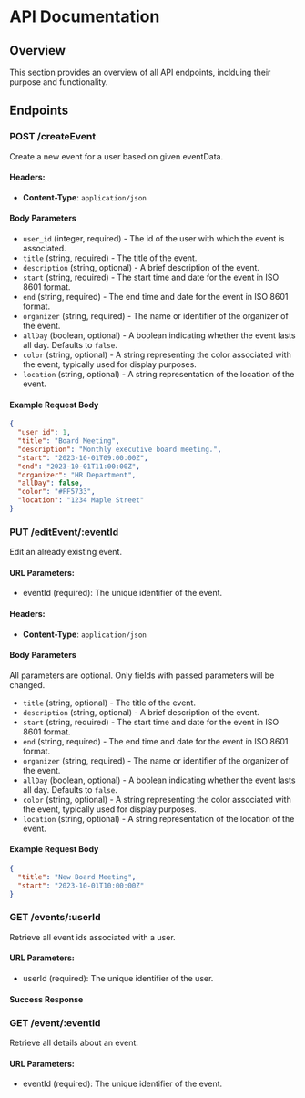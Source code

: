 # API Documentation

## Overview

This section provides an overview of all API endpoints, inclduing their purpose and functionality.

## Endpoints

### POST /createEvent

Create a new event for a user based on given eventData.

#### Headers:

- **Content-Type**: `application/json`

#### Body Parameters

- `user_id` (integer, required) - The id of the user with which the event is associated.
- `title` (string, required) - The title of the event.
- `description` (string, optional) - A brief description of the event.
- `start` (string, required) - The start time and date for the event in ISO 8601 format.
- `end` (string, required) - The end time and date for the event in ISO 8601 format.
- `organizer` (string, required) - The name or identifier of the organizer of the event.
- `allDay` (boolean, optional) - A boolean indicating whether the event lasts all day. Defaults to `false`.
- `color` (string, optional) - A string representing the color associated with the event, typically used for display purposes.
- `location` (string, optional) - A string representation of the location of the event.

#### Example Request Body

```json
{
  "user_id": 1,
  "title": "Board Meeting",
  "description": "Monthly executive board meeting.",
  "start": "2023-10-01T09:00:00Z",
  "end": "2023-10-01T11:00:00Z",
  "organizer": "HR Department",
  "allDay": false,
  "color": "#FF5733",
  "location": "1234 Maple Street"
}
```

### PUT /editEvent/:eventId

Edit an already existing event.

#### URL Parameters:

- eventId (required): The unique identifier of the event.

#### Headers:

- **Content-Type**: `application/json`

#### Body Parameters

All parameters are optional. Only fields with passed parameters will be changed.

- `title` (string, optional) - The title of the event.
- `description` (string, optional) - A brief description of the event.
- `start` (string, required) - The start time and date for the event in ISO 8601 format.
- `end` (string, required) - The end time and date for the event in ISO 8601 format.
- `organizer` (string, required) - The name or identifier of the organizer of the event.
- `allDay` (boolean, optional) - A boolean indicating whether the event lasts all day. Defaults to `false`.
- `color` (string, optional) - A string representing the color associated with the event, typically used for display purposes.
- `location` (string, optional) - A string representation of the location of the event.

#### Example Request Body

```json
{
  "title": "New Board Meeting",
  "start": "2023-10-01T10:00:00Z"
}
```

### GET /events/:userId

Retrieve all event ids associated with a user.

#### URL Parameters:

- userId (required): The unique identifier of the user.

#### Success Response



### GET /event/:eventId

Retrieve all details about an event.

#### URL Parameters:

- eventId (required): The unique identifier of the event.

